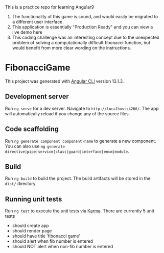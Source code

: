 This is a practice repo for learning Angular9


1. The functionality of this game is sound, and would easily be migrated to a different user interface.
2. This application is essentially "Production Ready" and you can view a live demo here
3. This coding challenge was an interesting concept due to the unexpected problem of solving a computationally difficult fibonacci function, but would benefit from more clear wording on the instructions.




# FibonacciGame

This project was generated with [Angular CLI](https://github.com/angular/angular-cli) version 13.1.3.

## Development server

Run `ng serve` for a dev server. Navigate to `http://localhost:4200/`. The app will automatically reload if you change any of the source files.

## Code scaffolding

Run `ng generate component component-name` to generate a new component. You can also use `ng generate directive|pipe|service|class|guard|interface|enum|module`.

## Build

Run `ng build` to build the project. The build artifacts will be stored in the `dist/` directory.

## Running unit tests

Run `ng test` to execute the unit tests via [Karma](https://karma-runner.github.io).
There are currently 5 unit tests
* should create app
* should render page
* should have title 'fibonacci game'
* should alert when fib number is entered
* should NOT alert when non-fib number is entered
